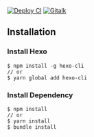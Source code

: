 [![Deploy CI](https://github.com/xwal/xwal.github.io/actions/workflows/deploy.yml/badge.svg?branch=source)](https://github.com/xwal/xwal.github.io/actions/workflows/deploy.yml) [![Gitalk](https://github.com/xwal/xwal.github.io/actions/workflows/Gitalk.yml/badge.svg)](https://github.com/xwal/xwal.github.io/actions/workflows/Gitalk.yml)
## Installation

### Install Hexo

```shell
$ npm install -g hexo-cli
// or
$ yarn global add hexo-cli
```

### Install Dependency

```shell
$ npm install
// or
$ yarn install
$ bundle install
```

